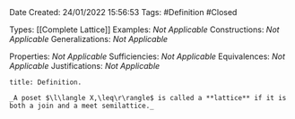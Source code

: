 <br />
<br />

Date Created: 24/01/2022 15:56:53
Tags: #Definition #Closed 

Types: [[Complete Lattice]]
Examples: _Not Applicable_
Constructions: _Not Applicable_
Generalizations: _Not Applicable_

Properties: _Not Applicable_
Sufficiencies: _Not Applicable_
Equivalences: _Not Applicable_
Justifications: _Not Applicable_

``` ad-Definition
title: Definition.

_A poset $\l\langle X,\leq\r\rangle$ is called a **lattice** if it is both a join and a meet semilattice._

```
